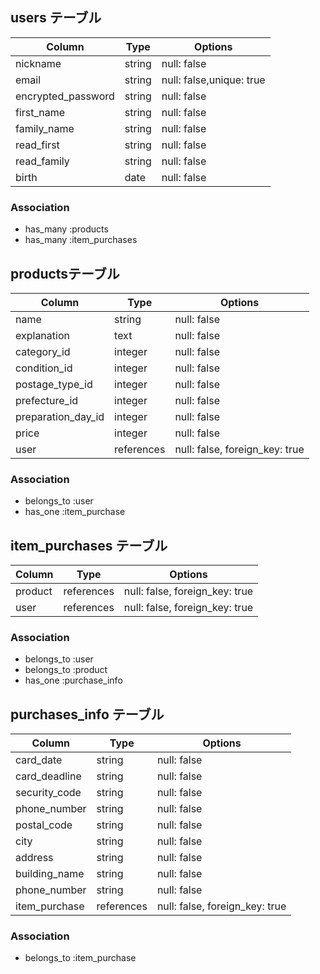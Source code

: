 ## users テーブル

| Column              | Type   | Options                 |
| ------------------  | ------ | ----------------------- |
| nickname            | string | null: false             |
| email               | string | null: false,unique: true|
| encrypted_password  | string | null: false             |
| first_name          | string | null: false             |
| family_name         | string | null: false             |
| read_first          | string | null: false             |
| read_family         | string | null: false             |
| birth               | date   | null: false             |



### Association

- has_many :products
- has_many :item_purchases

##  productsテーブル

| Column               | Type       | Options                        |
| -------------------  | ------     | ------------------------------ |
| name                 | string     | null: false                    |
| explanation          | text       | null: false                    |
| category_id          | integer    | null: false                    |
| condition_id         | integer    | null: false                    |
| postage_type_id      | integer    | null: false                    |
| prefecture_id        | integer    | null: false                    |
| preparation_day_id   | integer    | null: false                    |
| price                | integer    | null: false                    |
| user                 | references | null: false, foreign_key: true | 

### Association

- belongs_to :user
- has_one :item_purchase

## item_purchases テーブル
| Column        | Type       | Options                        |
| ------------- | ---------- | ------------------------------ |
| product       | references | null: false, foreign_key: true |
| user          | references | null: false, foreign_key: true |


### Association

- belongs_to :user
- belongs_to :product
- has_one :purchase_info

## purchases_info テーブル

| Column        | Type        | Options                        |
| ------------- | ----------  | ------------------------------ |
| card_date     | string      | null: false                    |
| card_deadline | string      | null: false                    |
| security_code | string      | null: false                    |
| phone_number  | string      | null: false                    |
| postal_code   | string      | null: false                    |
| city          | string      | null: false                    |
| address       | string      | null: false                    |
| building_name | string      | null: false                    |
| phone_number  | string      | null: false                    |
| item_purchase | references  | null: false, foreign_key: true |


### Association

- belongs_to  :item_purchase